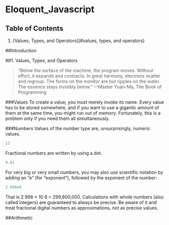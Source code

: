 
# Eloquent_Javascript

## Table of Contents
  
  1. [Values, Types, and Operators](#values, types, and operators)



##Introduction

##1. Values, Types, and Operators

> “Below the surface of the machine, the program moves. Without
effort, it expands and contracts. In great harmony, electrons scatter
and regroup. The forms on the monitor are but ripples on the water.
The essence stays invisibly below.”
—Master Yuan-Ma, The Book of Programming

###Values
To create a value, you must merely invoke its name.
Every value has to be stored somewhere, and if you want to use
a gigantic amount of them at the same time, you might run out of memory.
Fortunately, this is a problem only if you need them all simultaneously.

###Numbers
Values of the number type are, unsurprisingly, numeric values.
```javascript
13
```
Fractional numbers are written by using a dot.
```javascript
9.81
```
For very big or very small numbers, you may also use scientific notation by
adding an “e” (for “exponent”), followed by the exponent of the number:
```javascript
2.998e8
```
That is 2.998 × 10 8 = 299,800,000.
Calculations with whole numbers (also called integers) are guaranteed to always be precise.
Be aware of it and treat fractional digital numbers as
approximations, not as precise values.

##Arithmetic